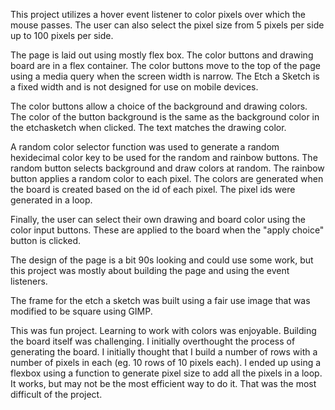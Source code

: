 This project utilizes a hover event listener to color pixels over which the mouse passes. The user can also select the pixel size from 5 pixels per side up to 100 pixels per side.

The page is laid out using mostly flex box. The color buttons and drawing board are in a flex container. The color buttons move to the top of the page using a media query when the screen width is narrow. The Etch a Sketch is a fixed width and is not designed for use on mobile devices.

The color buttons allow a choice of the background and drawing colors. The color of the button background is the same as the background color in the etchasketch when clicked. The text matches the drawing color.

A random color selector function was used to generate a random hexidecimal color key to be used for the random and rainbow buttons. The random button selects background and draw colors at random. The rainbow button applies a random color to each pixel. The colors are generated when the board is created based on the id of each pixel. The pixel ids were generated in a loop.

Finally, the user can select their own drawing and board color using the color input buttons. These are applied to the board when the "apply choice" button is clicked. 

The design of the page is a bit 90s looking and could use some work, but this project was mostly about building the page and using the event listeners. 

The frame for the etch a sketch was built using a fair use image that was modified to be square using GIMP.

This was fun project. Learning to work with colors was enjoyable. Building the board itself was challenging. I initially overthought the process of generating the board. I initially thought that I build a number of rows with a number of pixels in each (eg. 10 rows of 10 pixels each). I ended up using a flexbox using a function to generate pixel size to add all the pixels in a loop. It works, but may not be the most efficient way to do it. That was the most difficult of the project.